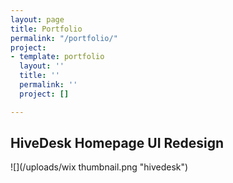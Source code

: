 ```yaml
---
layout: page
title: Portfolio
permalink: "/portfolio/"
project:
- template: portfolio
  layout: ''
  title: ''
  permalink: ''
  project: []

---
```

## HiveDesk Homepage UI Redesign

![](/uploads/wix thumbnail.png "hivedesk")